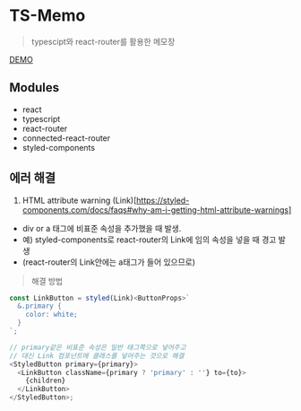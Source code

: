 # TS-Memo

> typescipt와 react-router를 활용한 메모장

[DEMO](http://ts-memo.now.sh)

## Modules

- react
- typescript
- react-router
- connected-react-router
- styled-components

## 에러 해결

1. HTML attribute warning (Link)[https://styled-components.com/docs/faqs#why-am-i-getting-html-attribute-warnings]

- div or a 태그에 비표준 속성을 추가했을 때 발생.
- 예) styled-components로 react-router의 Link에 임의 속성을 넣을 때 경고 발생
- (react-router의 Link안에는 a태그가 들어 있으므로)

> 해결 방법

```ts
const LinkButton = styled(Link)<ButtonProps>`
  &.primary {
    color: white;
  }
`;

// primary같은 비표준 속성은 일반 태그쪽으로 넣어주고
// 대신 Link 컴포넌트에 클래스를 넣어주는 것으로 해결
<StyledButton primary={primary}>
  <LinkButton className={primary ? 'primary' : ''} to={to}>
    {children}
  </LinkButton>
</StyledButton>;
```
